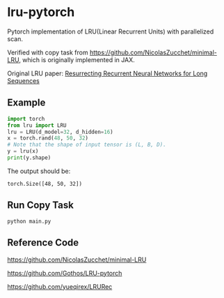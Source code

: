 # lru-pytorch

Pytorch implementation of LRU(Linear Recurrent Units) with parallelized scan.

Verified with copy task from https://github.com/NicolasZucchet/minimal-LRU, which is originally implemented in JAX.

Original LRU paper: <a href='https://arxiv.org/abs/2303.06349'>Resurrecting Recurrent Neural Networks for Long Sequences</a>

## Example

```python
import torch
from lru import LRU
lru = LRU(d_model=32, d_hidden=16)
x = torch.rand(48, 50, 32)
# Note that the shape of input tensor is (L, B, D).
y = lru(x)
print(y.shape)
```
The output should be:
```text
torch.Size([48, 50, 32])
```

## Run Copy Task

```shell
python main.py
```


## Reference Code
https://github.com/NicolasZucchet/minimal-LRU

https://github.com/Gothos/LRU-pytorch

https://github.com/yueqirex/LRURec
